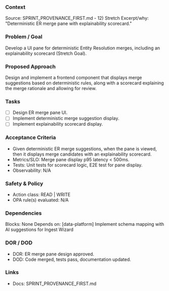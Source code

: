 ### Context
Source: SPRINT_PROVENANCE_FIRST.md - 12) Stretch
Excerpt/why: "Deterministic ER merge pane with explainability scorecard."

### Problem / Goal
Develop a UI pane for deterministic Entity Resolution merges, including an explainability scorecard (Stretch Goal).

### Proposed Approach
Design and implement a frontend component that displays merge suggestions based on deterministic rules, along with a scorecard explaining the merge rationale and allowing for review.

### Tasks
- [ ] Design ER merge pane UI.
- [ ] Implement deterministic merge suggestion display.
- [ ] Implement explainability scorecard display.

### Acceptance Criteria
- Given deterministic ER merge suggestions, when the pane is viewed, then it displays merge candidates with an explainability scorecard.
- Metrics/SLO: Merge pane display p95 latency < 500ms.
- Tests: Unit tests for scorecard logic, E2E test for pane display.
- Observability: N/A

### Safety & Policy
- Action class: READ | WRITE
- OPA rule(s) evaluated: N/A

### Dependencies
Blocks: None
Depends on: [data-platform] Implement schema mapping with AI suggestions for Ingest Wizard

### DOR / DOD
- DOR: ER merge pane design approved.
- DOD: Code merged, tests pass, documentation updated.

### Links
- Docs: SPRINT_PROVENANCE_FIRST.md
